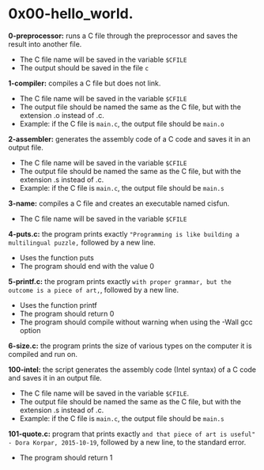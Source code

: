 # 0x00-hello_world.

**0-preprocessor:** runs a C file through the preprocessor and saves the result into another file.

- The C file name will be saved in the variable `$CFILE`
- The output should be saved in the file `c`

**1-compiler:** compiles a C file but does not link.

- The C file name will be saved in the variable `$CFILE`
- The output file should be named the same as the C file, but with the extension .o instead of .c.
- Example: if the C file is `main.c`, the output file should be `main.o`

**2-assembler:** generates the assembly code of a C code and saves it in an output file.

- The C file name will be saved in the variable `$CFILE`
- The output file should be named the same as the C file, but with the extension .s instead of .c.
- Example: if the C file is `main.c`, the output file should be `main.s`

**3-name:** compiles a C file and creates an executable named cisfun.

- The C file name will be saved in the variable `$CFILE`

**4-puts.c:** the program prints exactly `"Programming is like building a multilingual puzzle,` followed by a new line.

- Uses the function puts
- The program should end with the value 0

**5-printf.c:** the program prints exactly `with proper grammar, but the outcome is a piece of art,`, followed by a new line.

- Uses the function printf
- The program should return 0
- The program should compile without warning when using the -Wall gcc option

**6-size.c:** the program prints the size of various types on the computer it is compiled and run on.

**100-intel:** the script generates the assembly code (Intel syntax) of a C code and saves it in an output file.

- The C file name will be saved in the variable `$CFILE`.
- The output file should be named the same as the C file, but with the extension .s instead of .c.
- Example: if the C file is `main.c`, the output file should be `main.s`

**101-quote.c:** program that prints exactly `and that piece of art is useful" - Dora Korpar, 2015-10-19`, followed by a new line, to the standard error.

- The program should return 1


